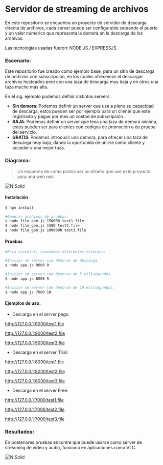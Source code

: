# Servidor de streaming de archivos
En este repositorio se encuentra un proyecto de servidor de descarga directa de archivos, cada server puede ser configurable seteando el puerto y un valor númerico que representa la demora en la descarga de los archivos.

Las tecnologías usadas fueron: NODE.JS / EXPRESSJS.

### Escenario:
Este repositorio fue creado como ejemplo base, para un sitio de descarga de archivos con subscripción, en los cuales ofrecemos el descargar archivos hosteados pero con una taza de descarga muy baja y en otros una taza mucho más alta.

En el sig. ejemplo podemos definir distintos servers:
- **Sin demora**: Podemos definir un server que use a pleno su capacidad de descarga, estos pueden ser por ejemplo para un cliente que este registrado y pague por mes un costod de subscripción.
- **BAJA**: Podemos definir un server que tena una taza de demora minima, estos pueden ser para clientes con codígos de promoción o de prueba del servicio.
- **GRATIS**: Podemos introducir una demora, para ofrecer una taza de descarga muy baja, dando la oportunida de unirse como cliente y acceder a una mejor taza.

### Diagrama:
> Un esquema de como podria ser un diseño que use este proyecto para una web real.

![N|Solid](http://damiancipolat.com/webFiles/direct_download.png)

#### Instalación
```sh
$ npm install

#Generar archivos de pruebas:
$ node file_gen.js 150000 test1.file
$ node file_gen.js 1500 test2.file
$ node file_gen.js 1000000 test3.file
```

#### Pruebas
```sh
#Para ejecutar, simulemos diferentes entornos:

#Iniciar un server sin demoras de descarga.
$ node app.js 9000 0

#Iniciar un server con demoras de 5 milisegundos.
$ node app.js 8000 5

#Iniciar un server con demoras de 10 milisegundos.
$ node app.js 7000 10
```
#### Ejemplos de uso:

- Descarga en el server pago:

http://127.0.0.1:9000/test1.file

http://127.0.0.1:9000/test2.file

http://127.0.0.1:9000/test3.file

- Descarga en el server Trial:

http://127.0.0.1:8000/test1.file

http://127.0.0.1:8000/test2.file

http://127.0.0.1:8000/test3.file

- Descarga en el server Free:

http://127.0.0.1:7000/test1.file

http://127.0.0.1:7000/test2.file

http://127.0.0.1:7000/test3.file


### Resultados:
En posteriores pruebas encontre que puede usarse como server de streaming de video y audio, funciona en aplicaciones como VLC.

![N|Solid](https://images.videolan.org/images/VLC-IconSmall.png)

